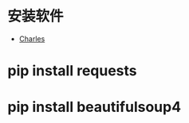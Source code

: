 # 安装软件

- [Charles](http://www.pc6.com/mac/137987.html)


# pip install requests
# pip install beautifulsoup4

